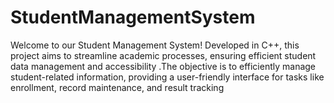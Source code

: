 # StudentManagementSystem
Welcome to our Student Management System! Developed in C++, this project aims to streamline academic processes, ensuring efficient student data management and accessibility .The objective is to efficiently manage student-related information, providing a user-friendly interface for tasks like enrollment, record maintenance, and result tracking
